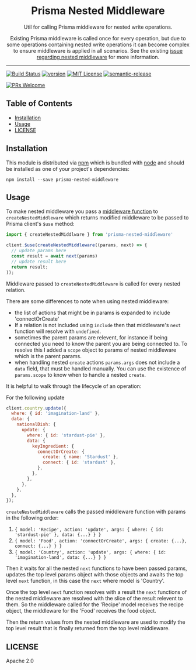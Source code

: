 <div align="center">
<h1>Prisma Nested Middleware</h1>

<p>Util for calling Prisma middleware for nested write operations.</p>

<p>Existing Prisma middleware is called once for every operation, but due to some operations containing nested write operations it can become complex to ensure middleware is applied in all scenarios. See the existing <a href="https://github.com/prisma/prisma/issues/4211">issue regarding nested middleware</a> for more information.  

</div>

<hr />

[![Build Status][build-badge]][build]
[![version][version-badge]][package]
[![MIT License][license-badge]][license]
[![semantic-release](https://img.shields.io/badge/%20%20%F0%9F%93%A6%F0%9F%9A%80-semantic--release-e10079.svg)](https://github.com/semantic-release/semantic-release)

[![PRs Welcome][prs-badge]][prs]

## Table of Contents

<!-- START doctoc generated TOC please keep comment here to allow auto update -->
<!-- DON'T EDIT THIS SECTION, INSTEAD RE-RUN doctoc TO UPDATE -->


- [Installation](#installation)
- [Usage](#usage)
- [LICENSE](#license)

<!-- END doctoc generated TOC please keep comment here to allow auto update -->

## Installation

This module is distributed via [npm][npm] which is bundled with [node][node] and
should be installed as one of your project's dependencies:

```
npm install --save prisma-nested-middleware
```

## Usage

To make nested middleware you pass a [middleware function](https://www.prisma.io/docs/concepts/components/prisma-client/middleware) to `createNestedMiddleware` which returns modified middleware to be passed to Prisma client's `$use` method:

```javascript
import { createNestedMiddlware } from 'prisma-nested-middleware'

client.$use(createNestedMiddleware((params, next) => {
  // update params here
  const result = await next(params)
  // update result here
  return result;
));
```

Middleware passed to `createNestedMiddleware` is called for every nested relation.

There are some differences to note when using nested middleware:
- the list of actions that might be in params is expanded to include 'connectOrCreate'
- If a relation is not included using `include` then that middleware's `next` function will resolve with `undefined`.
- sometimes the parent params are relevent, for instance if being connected you need to know the parent you are being connected to. To resolve this I added a `scope` object to params of nested middleware which is the parent params.
- when handling nested `create` actions `params.args` does not include a `data` field, that must be handled manually. You can use the existence of `params.scope` to know when to handle a nested `create`.

It is helpful to walk through the lifecycle of an operation:

For the following update

```javascript
client.country.update({
  where: { id: 'imagination-land' },
  data: {
    nationalDish: {
      update: {
        where: { id: 'stardust-pie' },
        data: {
          keyIngredient: {
            connectOrCreate: {
              create: { name: 'Stardust' },
              connect: { id: 'stardust' },
            },
          },
        },
      },
    },
  },
});
```

`createNestedMiddleware` calls the passed middleware function with params in the following order:
1. `{ model: 'Recipe', action: 'update', args: { where: { id: 'stardust-pie' }, data: {...} } }`
2. `{ model: 'Food', action: 'connectOrCreate', args: { create: {...}, connect: {...} } }`
3. `{ model: 'Country', action: 'update', args: { where: { id: 'imagination-land', data: {...} } }`

Then it waits for all the nested `next` functions to have been passed params, updates the top level params object with those objects and awaits the top level `next` function, in this case the `next` where model is 'Country'.

Once the top level `next` function resolves with a result the `next` functions of the nested middleware are resolved with the slice of the result relevent to them. So the middleware called for the 'Recipe' model receives the recipe object, the middleware for the 'Food' receives the food object.

Then the return values from the nested middleware are used to modify the top level result that is finally returned from the top level middleware.

## LICENSE

Apache 2.0

[npm]: https://www.npmjs.com/
[node]: https://nodejs.org
[build-badge]: https://github.com/olivierwilkinson/prisma-nested-middleware/workflows/prisma-nested-middleware/badge.svg
[build]: https://github.com/olivierwilkinson/prisma-nested-middleware/actions?query=branch%3Amaster+workflow%3Aprisma-nested-middleware
[version-badge]: https://img.shields.io/npm/v/prisma-nested-middleware.svg?style=flat-square
[package]: https://www.npmjs.com/package/prisma-nested-middleware
[downloads-badge]:https://img.shields.io/npm/dm/prisma-nested-middleware.svg?style=flat-square
[npmtrends]: http://www.npmtrends.com/prisma-nested-middleware
[license-badge]: https://img.shields.io/npm/l/prisma-nested-middleware.svg?style=flat-square
[license]: https://github.com/olivierwilkinson/prisma-nested-middleware/blob/master/LICENSE
[prs-badge]: https://img.shields.io/badge/PRs-welcome-brightgreen.svg?style=flat-square
[prs]: http://makeapullrequest.com
[coc-badge]: https://img.shields.io/badge/code%20of-conduct-ff69b4.svg?style=flat-square
[coc]: https://github.com/olivierwilkinson/prisma-nested-middleware/blob/master/other/CODE_OF_CONDUCT.md
